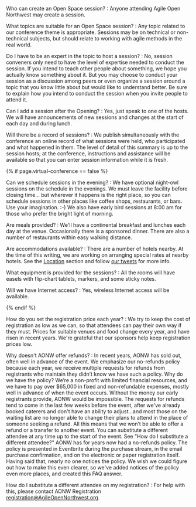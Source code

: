 Who can create an Open Space session?
: Anyone attending Agile Open Northwest may create a session.

What topics are suitable for an Open Space session?
: Any topic related to our conference theme is appropriate. Sessions may be on technical or non-technical subjects, but should relate to working with agile methods in the real world.

Do I have to be an expert in the topic to host a session?
: No, session conveners only need to have the level of expertise needed to conduct the session. If you intend to teach other people about something, we hope you actually know something about it. But you may choose to conduct your session as a discussion among peers or even organize a session around a topic that you know little about but would like to understand better. Be sure to explain how you intend to conduct the session when you invite people to attend it.

Can I add a session after the Opening?
: Yes, just speak to one of the hosts. We will have announcements of new sessions and changes at the start of each day and during lunch.

Will there be a record of sessions?
: We publish simultaneously with the conference an online record of what sessions were held, who participated and what happened in them. The level of detail of this summary is up to the session hosts; at the conference, instructions and assistance will be available so that you can enter session information while it is fresh.


{% if page.virtual-conference == false %}

Can we schedule sessions in the evening?
: We have optional night-owl sessions on the schedule in the evenings. We must leave the facility before closing time... but
wherever it happens is the right place, so you can schedule sessions in other places like coffee shops, restaurants, or bars. Use your imagination. :-)
We also have early bird sessions at 8:00 am for those who prefer the bright light of morning.

Are meals provided?
: We'll have a continental breakfast and lunches each day at the venue. Occasionally there is a sponsored dinner. There are also a number of restaurants within easy walking distance.

Are accommodations available?
: There are a number of hotels nearby. At the time of this writing, we are working on arranging special rates at nearby hotels. See the [Location](/{{site.years[0]}}#location) section and follow [our tweets](http://twitter.com/aonw) for more info.

What equipment is provided for the sessions?
: All the rooms will have easels with flip-chart tablets, markers, and some sticky notes.

Will we have Internet access?
: Yes, wireless Internet access will be available.

{% endif %}

How do you set the registration price each year?
: We try to keep the cost of registration as low as we can, so that attendees can pay their own way if they must. Prices for suitable venues and food change every year, and have risen in recent years. We're grateful that our sponsors help keep registration prices low.

Why doesn't AONW offer refunds?
: In recent years, AONW has sold out, often well in advance of the event.
We emphasize our no-refunds policy because each year, we receive multiple requests for refunds from registrants who maintain they didn’t know we have such a policy.
Why do we have the policy? We’re a non-profit with limited financial resources, and we have to pay over $65,000 in fixed and non-refundable expenses, mostly well in advance of when the event occurs.
Without the money our early registrants provide, AONW would be impossible. The requests for refunds tend to come in the last few weeks before the event, after we've already booked caterers and don't have an ability to adjust...and most those on the waiting list are no longer able to change their plans to attend in the place of someone seeking a refund.
All this means that we won’t be able to offer a refund or a transfer to another event. You can substitute a different attendee at any time up to the start of the event. See "How do I substitute a different attendee?"
AONW has for years now had a no-refunds policy. The policy is presented in Eventbrite during the purchase stream, in the email purchase confirmation, and on the electronic or paper registration itself. Having said that, nearly no one notices the policy. We wish we could figure out how to make this even clearer, so we've added notices of the policy even more places, and created this FAQ answer.

How do I substitute a different attendee on my registration?
: For help with this, please contact AONW Registration [registration@AgileOpenNorthwest.org](mailto:registration@AgileOpenNorthwest.org).

<!--
: To substitute a different attendee on the Eventbrite site, all you need to do is log in to the Eventbrite account you used to purchase the registration, then change the attendee name, email address, and company name to the new attendee. We'd also appreciate having the new attendee answer all the questions we ask.
Here's some help on doing that: 
[howToTransferTickets](https://www.eventbrite.com/support/articles/en_US/Q_A/how-to-transfer-tickets-to-someone-else?lg=en_US).
There's even a tutorial with pictures that might help make this easy. Forgot your login info? The article helps with that, too!
What that ends up doing is changing the information that matters for registration - the name on the badge, the survey questions, address, and so on.
If you're still having trouble, contact AONW Registration [registration@AgileOpenNorthwest.org](mailto:registration@AgileOpenNorthwest.org).
-->